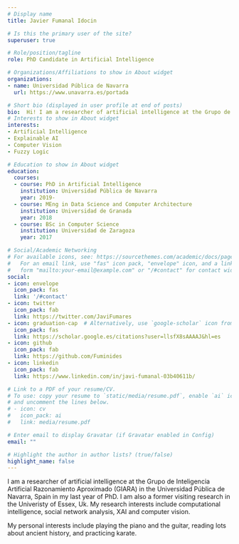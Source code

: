 ```yaml
---
# Display name
title: Javier Fumanal Idocin

# Is this the primary user of the site?
superuser: true

# Role/position/tagline
role: PhD Candidate in Artificial Intelligence

# Organizations/Affiliations to show in About widget
organizations:
- name: Universidad Pública de Navarra
  url: https://www.unavarra.es/portada

# Short bio (displayed in user profile at end of posts)
bio:  Hi! I am a researcher of artificial intelligence at the Grupo de Inteligencia Artificial Razonamiento Aproximado (GIARA) in the Universidad Pública de Navarra in my last year of PhD. My research interests include computational intelligence, social network analysis, XAI and computer vision. My personal interests include playing the piano and the guitar, reading lots about ancient history, and practicing karate.
# Interests to show in About widget
interests:
- Artificial Intelligence
- Explainable AI
- Computer Vision
- Fuzzy Logic

# Education to show in About widget
education:
  courses:
  - course: PhD in Artificial Intelligence
    institution: Universidad Pública de Navarra
    year: 2019-
  - course: MEng in Data Science and Computer Architecture
    institution: Universidad de Granada
    year: 2018
  - course: BSc in Computer Science
    institution: Universidad de Zaragoza
    year: 2017

# Social/Academic Networking
# For available icons, see: https://sourcethemes.com/academic/docs/page-builder/#icons
#   For an email link, use "fas" icon pack, "envelope" icon, and a link in the
#   form "mailto:your-email@example.com" or "/#contact" for contact widget.
social:
- icon: envelope
  icon_pack: fas
  link: '/#contact'
- icon: twitter
  icon_pack: fab
  link: https://twitter.com/JaviFumares
- icon: graduation-cap  # Alternatively, use `google-scholar` icon from `ai` icon pack
  icon_pack: fas
  link: https://scholar.google.es/citations?user=llsfX8sAAAAJ&hl=es
- icon: github
  icon_pack: fab
  link: https://github.com/Fuminides
- icon: linkedin
  icon_pack: fab
  link: https://www.linkedin.com/in/javi-fumanal-03b40611b/

# Link to a PDF of your resume/CV.
# To use: copy your resume to `static/media/resume.pdf`, enable `ai` icons in `params.toml`, 
# and uncomment the lines below.
# - icon: cv
#   icon_pack: ai
#   link: media/resume.pdf

# Enter email to display Gravatar (if Gravatar enabled in Config)
email: ""

# Highlight the author in author lists? (true/false)
highlight_name: false
---
```


I am a researcher of artificial intelligence at the Grupo de Inteligencia Artificial Razonamiento Aproximado (GIARA) in the Universidad Pública de Navarra, Spain in my last year of PhD. I am also a former visiting research in the Univeristy of Essex, Uk. My research interests include computational intelligence, social network analysis, XAI and computer vision. 

My personal interests include playing the piano and the guitar, reading lots about ancient history, and practicing karate.

